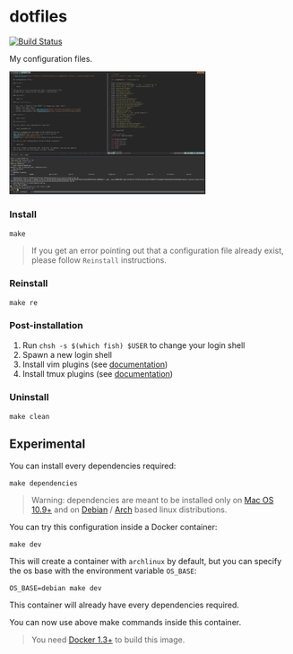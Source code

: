 # dotfiles
[![Build Status](https://travis-ci.org/foliea/dotfiles.svg)](https://travis-ci.org/foliea/dotfiles)

My configuration files.

<img src="/images/env.png" width="350"/>

### Install

    make

>If you get an error pointing out that a configuration file
already exist, please follow `Reinstall` instructions.

### Reinstall

    make re

### Post-installation

1. Run `chsh -s $(which fish) $USER` to change your login shell
1. Spawn a new login shell
1. Install vim plugins (see [documentation](https://github.com/junegunn/vim-plug))
1. Install tmux plugins (see [documentation](https://github.com/tmux-plugins/tpm))

### Uninstall

    make clean

## Experimental

You can install every dependencies required:

    make dependencies

>Warning: dependencies are meant to be installed only on
[Mac OS 10.9+](https://www.apple.com/fr/osx/) and on
[Debian](https://www.debian.org/) /
[Arch](https://www.archlinux.org/) based linux distributions.

You can try this configuration inside a Docker container:

    make dev

This will create a container with `archlinux` by default, but you can specify
the os base with the environment variable `OS_BASE`:

    OS_BASE=debian make dev

This container will already have every dependencies required.

You can now use above make commands inside this container.

>You need [Docker 1.3+](http://docker.com) to build this image.
